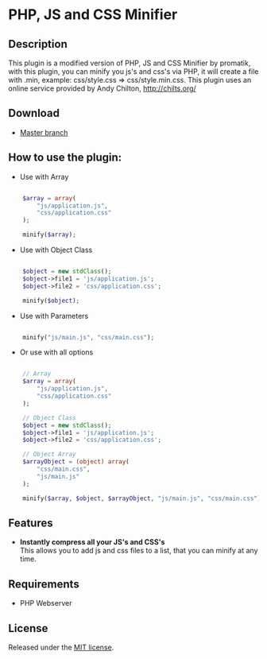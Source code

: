 PHP, JS and CSS Minifier
====================

## Description
This plugin is a modified version of PHP, JS and CSS Minifier by promatik, with this plugin, you can minify you js's and css's via PHP, it will create a file with .min, example: css/style.css => css/style.min.css.
This plugin uses an online service provided by Andy Chilton, http://chilts.org/

## Download
* [Master branch](https://github.com/misteregis/php-js-css-minifier/archive/master.zip)

## How to use the plugin:
* Use with Array

```php

    $array = array(
        "js/application.js",
        "css/application.css"
    );

    minify($array);
```


* Use with Object Class

```php

    $object = new stdClass();
    $object->file1 = 'js/application.js';
    $object->file2 = 'css/application.css';

    minify($object);
```


* Use with Parameters

```php

    minify("js/main.js", "css/main.css");
```


* Or use with all options

```php

    // Array
    $array = array(
        "js/application.js",
        "css/application.css"
    );

    // Object Class
    $object = new stdClass();
    $object->file1 = 'js/application.js';
    $object->file2 = 'css/application.css';

    // Object Array
    $arrayObject = (object) array(
        "css/main.css",
        "js/main.js"
    );

    minify($array, $object, $arrayObject, "js/main.js", "css/main.css");
```

## Features
* **Instantly compress all your JS's and CSS's**  
  This allows you to add js and css files to a list, that you can minify at any time.

## Requirements
* PHP Webserver

## License
Released under the [MIT license](http://www.opensource.org/licenses/MIT).
